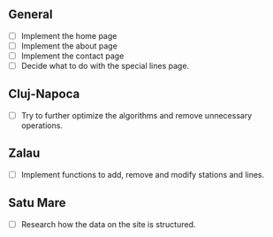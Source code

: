 ## General
- [ ] Implement the home page
- [ ] Implement the about page
- [ ] Implement the contact page
- [ ] Decide what to do with the special lines page.

## Cluj-Napoca
- [ ] Try to further optimize the algorithms and remove unnecessary operations.

## Zalau
- [ ] Implement functions to add, remove and modify stations and lines.

## Satu Mare
- [ ] Research how the data on the site is structured.
